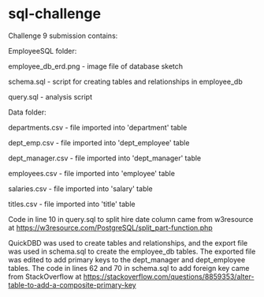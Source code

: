 # sql-challenge

Challenge 9 submission contains:

EmployeeSQL folder:

  employee_db_erd.png - image file of database sketch

  schema.sql - script for creating tables and relationships in employee_db

  query.sql - analysis script

Data folder:

  departments.csv - file imported into 'department' table

  dept_emp.csv - file imported into 'dept_employee' table

  dept_manager.csv - file imported into 'dept_manager' table

  employees.csv - file imported into 'employee' table

  salaries.csv - file imported into 'salary' table

  titles.csv - file imported into 'title' table

Code in line 10 in query.sql to split hire date column came from w3resource at https://w3resource.com/PostgreSQL/split_part-function.php

QuickDBD was used to create tables and relationships, and the export file was used in schema.sql to create the employee_db tables. The exported file was edited to add primary keys to the dept_manager and dept_employee tables. The code in lines 62 and 70 in schema.sql to add foreign key came from StackOverflow at https://stackoverflow.com/questions/8859353/alter-table-to-add-a-composite-primary-key
